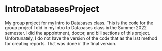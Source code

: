 # IntroDatabasesProject
My group project for my Intro to Databases class.
This is the code for the group project I did in my Intro to Databases class in the Summer 2022 semester.
I did the appointment, doctor, and bill sections of this project.
Unfortunately, I do not have the version of the code that as the last method for creating reports. That was done in the final version.

